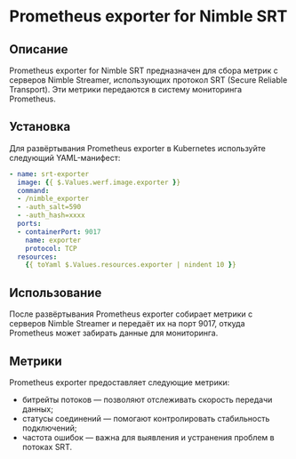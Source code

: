 # Prometheus exporter for Nimble SRT

## Описание

Prometheus exporter for Nimble SRT предназначен для сбора метрик с серверов Nimble Streamer, использующих протокол SRT (Secure Reliable Transport). Эти метрики передаются в систему мониторинга Prometheus.

## Установка

Для развёртывания Prometheus exporter в Kubernetes используйте следующий YAML-манифест:

```yaml
- name: srt-exporter
  image: {{ $.Values.werf.image.exporter }}
  command:
  - /nimble_exporter
  - -auth_salt=590
  - -auth_hash=xxxx
  ports:
  - containerPort: 9017
    name: exporter
    protocol: TCP
  resources:
    {{ toYaml $.Values.resources.exporter | nindent 10 }}

```

## Использование

После развёртывания Prometheus exporter собирает метрики с серверов Nimble Streamer и передаёт их на порт 9017, откуда Prometheus может забирать данные для мониторинга.

## Метрики

Prometheus exporter предоставляет следующие метрики:

- битрейты потоков — позволяют отслеживать скорость передачи данных;
- статусы соединений — помогают контролировать стабильность подключений;
- частота ошибок — важна для выявления и устранения проблем в потоках SRT.